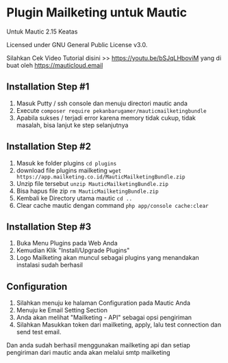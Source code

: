 # Plugin Mailketing untuk Mautic

Untuk Mautic 2.15 Keatas

Licensed under GNU General Public License v3.0.


Silahkan Cek Video Tutorial disini >> https://youtu.be/bSJqLHboviM yang di buat oleh https://mauticloud.email

## Installation Step #1
1. Masuk Putty / ssh console dan menuju directori mautic anda
2. Execute `composer require pekanbarugamer/mauticmailketingbundle`
3. Apabila sukses / terjadi error karena memory tidak cukup, tidak masalah, bisa lanjut ke step selanjutnya

## Installation Step #2
1. Masuk ke folder plugins `cd plugins`
2. download file plugins mailketing `wget https://app.mailketing.co.id/MauticMailketingBundle.zip`
3. Unzip file tersebut `unzip MauticMailketingBundle.zip`
4. Bisa hapus file zip `rm MauticMailketingBundle.zip`
5. Kembali ke Directory utama mautic `cd ..`
4. Clear cache mautic dengan command `php app/console cache:clear`

## Installation Step #3
1. Buka Menu Plugins pada Web Anda
2. Kemudian Klik "Install/Upgrade Plugins"
3. Logo Mailketing akan muncul sebagai plugins yang menandakan instalasi sudah berhasil

## Configuration
1. Silahkan menuju ke halaman Configuration pada Mautic Anda
2. Menuju ke Email Setting Section
3. Anda akan melihat "Mailketing - API" sebagai opsi pengiriman
4. Silahkan Masukkan token dari mailketing, apply, lalu test connection dan send test email.

Dan anda sudah berhasil menggunakan mailketing api dan setiap pengiriman dari mautic anda akan melalui smtp mailketing
